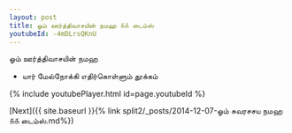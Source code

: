 ```yaml
---
layout: post
title: ஓம் ஊர்த்திவாசயின் நமஹ ௧௧ டைம்ஸ்
youtubeId: -4mDLrsQKnU
---
```

 
 
 ஓம் ஊர்த்திவாசயின் நமஹ  
 
 -  யார் மேல்நோக்கி எதிர்கொள்ளும் தூக்கம் 
 
  
 
  
 
 
 
 
 
 


{% include youtubePlayer.html id=page.youtubeId %}
 
[Next]({{ site.baseurl }}{% link  split2/_posts/2014-12-07-ஓம் சுவரசசய நமஹ ௧௧ டைம்ஸ்.md%})
 
